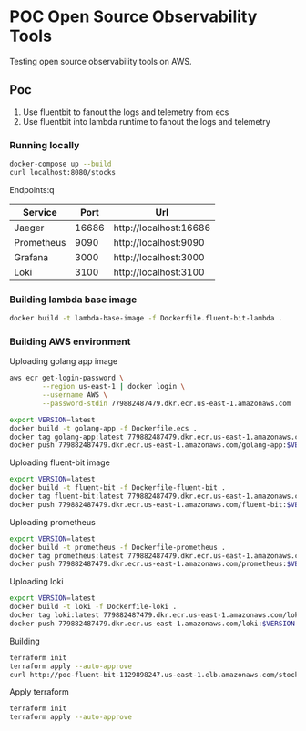 # POC Open Source Observability Tools

Testing open source observability tools on AWS.


## Poc

1. Use fluentbit to fanout the logs and telemetry from ecs
2. Use fluentbit into lambda runtime to fanout the logs and telemetry

### Running locally

```sh
docker-compose up --build
curl localhost:8080/stocks
```

Endpoints:q

| Service    | Port  | Url                    |
|------------|-------|------------------------|
| Jaeger     | 16686 | http://localhost:16686 |
| Prometheus | 9090  | http://localhost:9090  |
| Grafana    | 3000  | http://localhost:3000  |
| Loki       | 3100  | http://localhost:3100  |

### Building lambda base image


```sh
docker build -t lambda-base-image -f Dockerfile.fluent-bit-lambda .
```

### Building AWS environment

Uploading golang app image

```sh
aws ecr get-login-password \
        --region us-east-1 | docker login \
        --username AWS \
        --password-stdin 779882487479.dkr.ecr.us-east-1.amazonaws.com

export VERSION=latest
docker build -t golang-app -f Dockerfile.ecs .
docker tag golang-app:latest 779882487479.dkr.ecr.us-east-1.amazonaws.com/golang-app:$VERSION
docker push 779882487479.dkr.ecr.us-east-1.amazonaws.com/golang-app:$VERSION
```

Uploading fluent-bit image

```sh
export VERSION=latest
docker build -t fluent-bit -f Dockerfile-fluent-bit .
docker tag fluent-bit:latest 779882487479.dkr.ecr.us-east-1.amazonaws.com/fluent-bit:$VERSION
docker push 779882487479.dkr.ecr.us-east-1.amazonaws.com/fluent-bit:$VERSION
```

Uploading prometheus

```sh
export VERSION=latest
docker build -t prometheus -f Dockerfile-prometheus .
docker tag prometheus:latest 779882487479.dkr.ecr.us-east-1.amazonaws.com/prometheus:$VERSION
docker push 779882487479.dkr.ecr.us-east-1.amazonaws.com/prometheus:$VERSION
```

Uploading loki

```sh
export VERSION=latest
docker build -t loki -f Dockerfile-loki .
docker tag loki:latest 779882487479.dkr.ecr.us-east-1.amazonaws.com/loki:$VERSION
docker push 779882487479.dkr.ecr.us-east-1.amazonaws.com/loki:$VERSION
```

Building

```sh
terraform init
terraform apply --auto-approve
curl http://poc-fluent-bit-1129898247.us-east-1.elb.amazonaws.com/stocks
```


Apply terraform
```sh
terraform init
terraform apply --auto-approve
```
